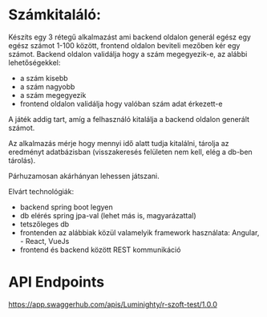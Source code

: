 # Számkitaláló:

Készíts egy 3 rétegű alkalmazást ami backend oldalon generál egész egy egész számot 1-100 között, frontend oldalon beviteli mezőben kér egy számot. Backend oldalon validálja hogy a szám megegyezik-e, az alábbi lehetőségekkel:

- a szám kisebb
- a szám nagyobb
- a szám megegyezik
- frontend oldalon validálja hogy valóban szám adat érkezett-e

A játék addig tart, amíg a felhasználó kitalálja a backend oldalon generált számot.

Az alkalmazás mérje hogy mennyi idő alatt tudja kitalálni, tárolja az eredményt adatbázisban (visszakeresés felületen nem kell, elég a db-ben tárolás).

Párhuzamosan akárhányan lehessen játszani.

Elvárt technológiák:

- backend spring boot legyen
- db elérés spring jpa-val (lehet más is, magyarázattal)
- tetszőleges db
- frontenden az alábbiak közül valamelyik framework használata: Angular, - React, VueJs
- frontend és backend között REST kommunikáció

# API Endpoints

https://app.swaggerhub.com/apis/Luminighty/r-szoft-test/1.0.0
